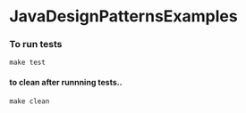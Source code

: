 # JavaDesignPatternsExamples


### To run tests
`make test`
#### to clean after runnning tests..
`make clean`
